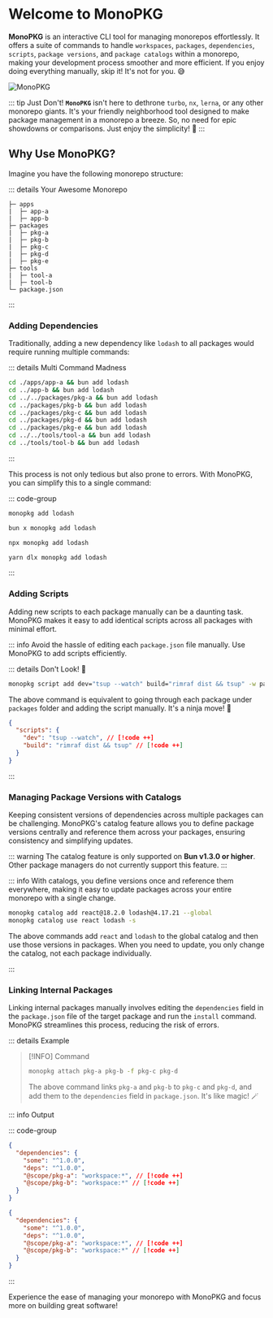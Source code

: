# Welcome to MonoPKG

**MonoPKG** is an interactive CLI tool for managing monorepos effortlessly. It offers a suite of commands to handle
`workspaces`, `packages`, `dependencies`, `scripts`, `package versions`, and `package catalogs` within a monorepo, making your development
process smoother and more efficient. If you enjoy doing everything manually, skip it! It's not for you. 😅

![MonoPKG](/overview.jpg)

::: tip Just Don't!
**`MonoPKG`** isn't here to dethrone `turbo`, `nx`, `lerna`, or any other monorepo giants. It's your friendly
neighborhood tool designed to make package management in a monorepo a breeze. So, no need for epic showdowns or
comparisons. Just enjoy the simplicity! 🍺
:::

## Why Use MonoPKG?

Imagine you have the following monorepo structure:

::: details Your Awesome Monorepo

```plaintext
├─ apps
|  ├─ app-a
|  ├─ app-b
├─ packages
|  ├─ pkg-a
|  ├─ pkg-b
|  ├─ pkg-c
|  ├─ pkg-d
|  ├─ pkg-e
├─ tools
|  ├─ tool-a
|  ├─ tool-b
└─ package.json
```

:::

### Adding Dependencies

Traditionally, adding a new dependency like `lodash` to all packages would require running multiple commands:

::: details Multi Command Madness

```sh
cd ./apps/app-a && bun add lodash
cd ../app-b && bun add lodash
cd ../../packages/pkg-a && bun add lodash
cd ../packages/pkg-b && bun add lodash
cd ../packages/pkg-c && bun add lodash
cd ../packages/pkg-d && bun add lodash
cd ../packages/pkg-e && bun add lodash
cd ../../tools/tool-a && bun add lodash
cd ../tools/tool-b && bun add lodash
```

:::

This process is not only tedious but also prone to errors. With MonoPKG, you can simplify this to a single command:

::: code-group

```sh [Global]
monopkg add lodash
```

```sh [Bun]
bun x monopkg add lodash
```

```sh [NPM]
npx monopkg add lodash
```

```sh [Yarn]
yarn dlx monopkg add lodash
```

:::

### Adding Scripts

Adding new scripts to each package manually can be a daunting task. MonoPKG makes it easy to add identical scripts
across all packages with minimal effort.

::: info
Avoid the hassle of editing each `package.json` file manually. Use MonoPKG to add scripts efficiently.

::: details Don't Look! 🥷

```sh
monopkg script add dev="tsup --watch" build="rimraf dist && tsup" -w packages
```

The above command is equivalent to going through each package under `packages` folder and adding the script manually.
It's a ninja move! 🥷

```json
{
  "scripts": {
    "dev": "tsup --watch", // [!code ++]
    "build": "rimraf dist && tsup" // [!code ++]
  }
}
```

:::

### Managing Package Versions with Catalogs

Keeping consistent versions of dependencies across multiple packages can be challenging. MonoPKG's catalog feature allows you to define package versions centrally and reference them across your packages, ensuring consistency and simplifying updates.

::: warning
The catalog feature is only supported on **Bun v1.3.0 or higher**. Other package managers do not currently support this feature.
:::

::: info
With catalogs, you define versions once and reference them everywhere, making it easy to update packages across your entire monorepo with a single change.

```sh
monopkg catalog add react@18.2.0 lodash@4.17.21 --global
monopkg catalog use react lodash -s
```

The above commands add `react` and `lodash` to the global catalog and then use those versions in packages. When you need to update, you only change the catalog, not each package individually.

:::

### Linking Internal Packages

Linking internal packages manually involves editing the `dependencies` field in the `package.json` file of the target
package and run the `install` command. MonoPKG streamlines this process, reducing the risk of errors.

::: details Example

> [!INFO] Command
> ```sh [command]
> monopkg attach pkg-a pkg-b -f pkg-c pkg-d
> ```
> The above command links `pkg-a` and `pkg-b` to `pkg-c` and `pkg-d`, and add them to the `dependencies` field in
> `package.json`. It's like magic! 🪄

::: info Output

::: code-group

```json [pkg-c/package.json]
{
  "dependencies": {
    "some": "^1.0.0",
    "deps": "^1.0.0",
    "@scope/pkg-a": "workspace:*", // [!code ++]
    "@scope/pkg-b": "workspace:*" // [!code ++]
  }
}
```

```json [pkg-d/package.json]
{
  "dependencies": {
    "some": "^1.0.0",
    "deps": "^1.0.0",
    "@scope/pkg-a": "workspace:*", // [!code ++]
    "@scope/pkg-b": "workspace:*" // [!code ++]
  }
}
```

:::

Experience the ease of managing your monorepo with MonoPKG and focus more on building great software!